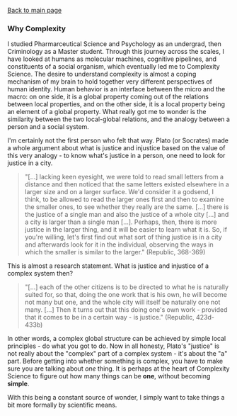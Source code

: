 [Back to main page](/index.md)

### Why Complexity

I studied Pharmarceutical Science and Psychology as an undergrad, then Criminology as a Master student. Through this journey across the scales, I have looked at humans as molecular machines, cognitive pipelines, and constituents of a social organism, which eventually led me to Complexity Science. The desire to understand complexity is almost a coping mechanism of my brain to hold together very different perspectives of human identity. Human behavior is an interface between the micro and the macro: on one side, it is a global property coming out of  the relations between local properties, and on the other side, it is a local property being an element of a global property. What really got me to wonder is the similarity between the two local-global relations, and the analogy between a person and a social system.  

I'm certainly not the first person who felt that way. Plato (or Socrates) made a whole argument about what is justice and injustice based on the value of this very analogy - to know what's justice in a person, one need to look for justice in a city.  

> "\[...\] lacking keen eyesight, we were told to read small letters from a distance and then noticed that the same letters existed elsewhere in a larger size and on a larger surface. We'd consider it a godsend, I think, to be allowed to read the larger ones first and then to examine the smaller ones, to see whether they really are the same. \[...\] there is the justice of a single man and also the justice of a whole city \[...] and a city is larger than a single man \[...\]. Perhaps, then, there is more justice in the larger thing, and it will be easier to learn what it is. So, if you're willing, let's first find out what sort of thing justice is in a city and afterwards look for it in the individual, observing the ways in which the smaller is similar to the larger." (Republic, 368-369)

This is almost a research statement. What is justice and injustice of a complex system then? 

> "\[...\] each of the other citizens is to be directed to what he is naturally suited for, so that, doing the one work that is his own, he will become not many but one, and the whole city will itself be naturally one not many. \[...\] Then it turns out that this doing one's own work - provided that it comes to be in a certain way - is justice." (Republic, 423d-433b)

In other words, a complex global structure can be achieved by simple local principles - do what you got to do. Now in all honesty, Plato's "justice" is not really about the "complex" part of a complex system - it's about the "a" part. Before getting into whether something is complex, you have to make sure you are talking about *one* thing. It is perhaps at the heart of Complexity Science to figure out how many things can be **one**, without becoming **simple**.     

With this being a constant source of wonder, I simply want to take things a bit more formally by scientific means.
 
